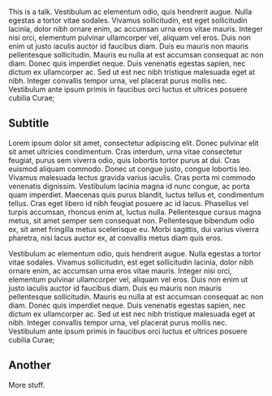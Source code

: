 This is a talk. Vestibulum ac elementum odio, quis hendrerit augue. Nulla egestas a tortor vitae sodales. <!-- more -->Vivamus sollicitudin, est eget sollicitudin lacinia, dolor nibh ornare enim, ac accumsan urna eros vitae mauris. Integer nisi orci, elementum pulvinar ullamcorper vel, aliquam vel eros. Duis non enim ut justo iaculis auctor id faucibus diam. Duis eu mauris non mauris pellentesque sollicitudin. Mauris eu nulla at est accumsan consequat ac non diam. Donec quis imperdiet neque. Duis venenatis egestas sapien, nec dictum ex ullamcorper ac. Sed ut est nec nibh tristique malesuada eget at nibh. Integer convallis tempor urna, vel placerat purus mollis nec. Vestibulum ante ipsum primis in faucibus orci luctus et ultrices posuere cubilia Curae;

## Subtitle

Lorem ipsum dolor sit amet, consectetur adipiscing elit. Donec pulvinar elit sit amet ultricies condimentum. Cras interdum, urna vitae consectetur feugiat, purus sem viverra odio, quis lobortis tortor purus at dui. Cras euismod aliquam commodo. Donec ut congue justo, congue lobortis leo. Vivamus malesuada lectus gravida varius iaculis. Cras porta mi commodo venenatis dignissim. Vestibulum lacinia magna id nunc congue, ac porta quam imperdiet. Maecenas quis purus blandit, luctus tellus et, condimentum tellus. Cras eget libero id nibh feugiat posuere ac id lacus. Phasellus vel turpis accumsan, rhoncus enim at, luctus nulla. Pellentesque cursus magna metus, sit amet semper sem consequat non. Pellentesque bibendum odio ex, sit amet fringilla metus scelerisque eu. Morbi sagittis, dui varius viverra pharetra, nisi lacus auctor ex, at convallis metus diam quis eros.

Vestibulum ac elementum odio, quis hendrerit augue. Nulla egestas a tortor vitae sodales. Vivamus sollicitudin, est eget sollicitudin lacinia, dolor nibh ornare enim, ac accumsan urna eros vitae mauris. Integer nisi orci, elementum pulvinar ullamcorper vel, aliquam vel eros. Duis non enim ut justo iaculis auctor id faucibus diam. Duis eu mauris non mauris pellentesque sollicitudin. Mauris eu nulla at est accumsan consequat ac non diam. Donec quis imperdiet neque. Duis venenatis egestas sapien, nec dictum ex ullamcorper ac. Sed ut est nec nibh tristique malesuada eget at nibh. Integer convallis tempor urna, vel placerat purus mollis nec. Vestibulum ante ipsum primis in faucibus orci luctus et ultrices posuere cubilia Curae; 



## Another

More stuff.